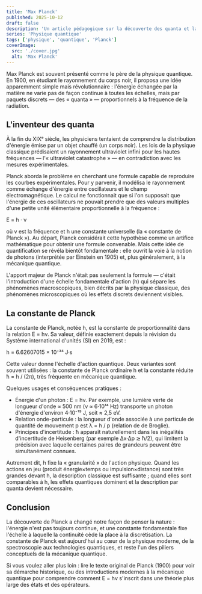 ```yaml
---
title: 'Max Planck'
published: 2025-10-12
draft: false
description: 'Un article pédagogique sur la découverte des quanta et la signification de la constante de Planck.'
series: 'Physique quantique'
tags: ['physique', 'quantique', 'Planck']
coverImage:
  src: './cover.jpg'
  alt: 'Max Planck'
---
```


Max Planck est souvent présenté comme le père de la physique quantique. En 1900, en étudiant le rayonnement du corps noir, il proposa une idée apparemment simple mais révolutionnaire : l'énergie échangée par la matière ne varie pas de façon continue à toutes les échelles, mais par paquets discrets — des « quanta » — proportionnels à la fréquence de la radiation.

## L'inventeur des quanta

À la fin du XIXᵉ siècle, les physiciens tentaient de comprendre la distribution d'énergie émise par un objet chauffé (un corps noir). Les lois de la physique classique prédisaient un rayonnement ultraviolet infini pour les hautes fréquences — l'« ultraviolet catastrophe » — en contradiction avec les mesures expérimentales.

Planck aborda le problème en cherchant une formule capable de reproduire les courbes expérimentales. Pour y parvenir, il modélisa le rayonnement comme échange d'énergie entre oscillateurs et le champ électromagnétique. Le calcul ne fonctionnait que si l'on supposait que l'énergie de ces oscillateurs ne pouvait prendre que des valeurs multiples d'une petite unité élémentaire proportionnelle à la fréquence :

E = h · ν

où ν est la fréquence et h une constante universelle (la « constante de Planck »). Au départ, Planck considérait cette hypothèse comme un artifice mathématique pour obtenir une formule convenable. Mais cette idée de quantification se révéla bientôt fondamentale : elle ouvrit la voie à la notion de photons (interprétée par Einstein en 1905) et, plus généralement, à la mécanique quantique.

L'apport majeur de Planck n'était pas seulement la formule — c'était l'introduction d'une échelle fondamentale d'action (h) qui sépare les phénomènes macroscopiques, bien décrits par la physique classique, des phénomènes microscopiques où les effets discrets deviennent visibles.

## La constante de Planck

La constante de Planck, notée h, est la constante de proportionnalité dans la relation E = hν. Sa valeur, définie exactement depuis la révision du Système international d'unités (SI) en 2019, est :

h = 6.62607015 × 10⁻³⁴ J·s

Cette valeur donne l'échelle d'action quantique. Deux variantes sont souvent utilisées : la constante de Planck ordinaire h et la constante réduite ħ = h / (2π), très fréquente en mécanique quantique.

Quelques usages et conséquences pratiques :

- Énergie d'un photon : E = hν. Par exemple, une lumière verte de longueur d'onde ≈ 500 nm (ν ≈ 6·10¹⁴ Hz) transporte un photon d'énergie d'environ 4·10⁻¹⁹ J, soit ≈ 2,5 eV.
- Relation onde-particule : la longueur d'onde associée à une particule de quantité de mouvement p est λ = h / p (relation de de Broglie).
- Principes d'incertitude : ħ apparaît naturellement dans les inégalités d'incertitude de Heisenberg (par exemple Δx·Δp ≳ ħ/2), qui limitent la précision avec laquelle certaines paires de grandeurs peuvent être simultanément connues.

Autrement dit, h fixe la « granularité » de l'action physique. Quand les actions en jeu (produit énergie×temps ou impulsion×distance) sont très grandes devant h, la description classique est suffisante ; quand elles sont comparables à h, les effets quantiques dominent et la description par quanta devient nécessaire.

## Conclusion

La découverte de Planck a changé notre façon de penser la nature : l'énergie n'est pas toujours continue, et une constante fondamentale fixe l'échelle à laquelle la continuité cède la place à la discrétisation. La constante de Planck est aujourd'hui au cœur de la physique moderne, de la spectroscopie aux technologies quantiques, et reste l'un des piliers conceptuels de la mécanique quantique.

Si vous voulez aller plus loin : lire le texte original de Planck (1900) pour voir sa démarche historique, ou des introductions modernes à la mécanique quantique pour comprendre comment E = hν s'inscrit dans une théorie plus large des états et des opérateurs.
